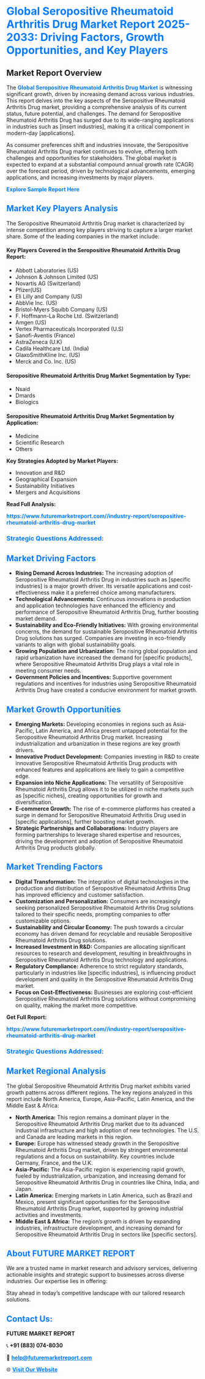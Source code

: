 <h1 style="color: #007BFF;">Global Seropositive Rheumatoid Arthritis Drug Market Report 2025-2033: Driving Factors, Growth Opportunities, and Key Players</h1>

<section id="overview">
<h2>Market Report Overview</h2>
<p>The <a href="https://www.futuremarketreport.com//industry-report/seropositive-rheumatoid-arthritis-drug-market" style="color: #007BFF; text-decoration: none;"><strong>Global Seropositive Rheumatoid Arthritis Drug Market</strong></a> is witnessing significant growth, driven by increasing demand across various industries. This report delves into the key aspects of the Seropositive Rheumatoid Arthritis Drug market, providing a comprehensive analysis of its current status, future potential, and challenges. The demand for Seropositive Rheumatoid Arthritis Drug has surged due to its wide-ranging applications in industries such as [insert industries], making it a critical component in modern-day [applications].</p>
<p>As consumer preferences shift and industries innovate, the Seropositive Rheumatoid Arthritis Drug market continues to evolve, offering both challenges and opportunities for stakeholders. The global market is expected to expand at a substantial compound annual growth rate (CAGR) over the forecast period, driven by technological advancements, emerging applications, and increasing investments by major players.</p>
</section>

<section id="overview">
<p><a href="https://www.futuremarketreport.com//request-sample/reportId=63042" style="color: #007BFF; text-decoration: none;"><strong>Explore Sample Report Here</strong></a></p>
</section>

<section id="key-players">
<h2 style="color: #007BFF;">Market Key Players Analysis</h2>
<p>The Seropositive Rheumatoid Arthritis Drug market is characterized by intense competition among key players striving to capture a larger market share. Some of the leading companies in the market include:</p>
<h4>Key Players Covered in the Seropositive Rheumatoid Arthritis Drug Report:</h4>
<ul><li>Abbott Laboratories (US)</li><li>Johnson &amp; Johnson Limited (US)</li><li>Novartis AG (Switzerland)</li><li>Pfizer(US)</li><li>Eli Lilly and Company (US)</li><li>AbbVie Inc. (US)</li><li>Bristol-Myers Squibb Company (US)</li><li>F. Hoffmann-La Roche Ltd. (Switzerland)</li><li>Amgen (US)</li><li>Vertex Pharmaceuticals Incorporated (U.S)</li><li>Sanofi-Aventis (France)</li><li>AstraZeneca (U.K)</li><li>Cadila Healthcare Ltd. (India)</li><li>GlaxoSmithKline Inc. (US)</li><li>Merck and Co. Inc. (US)</li></ul>
<h4>Seropositive Rheumatoid Arthritis Drug Market Segmentation by Type:</h4>
<ul><li>Nsaid</li><li>Dmards</li><li>Biologics</li></ul>

<h4>Seropositive Rheumatoid Arthritis Drug Market Segmentation by Application:</h4>
<ul><li>Medicine</li><li>Scientific Research</li><li>Others</li></ul>
<p><strong>Key Strategies Adopted by Market Players:</strong></p>
<ul>
<li>Innovation and R&D</li>
<li>Geographical Expansion</li>
<li>Sustainability Initiatives</li>
<li>Mergers and Acquisitions</li>
</ul>
</section>

<section>
<p><strong>Read Full Analysis: </strong></p><a href="https://www.futuremarketreport.com//industry-report/seropositive-rheumatoid-arthritis-drug-market" style="color: #007BFF; text-decoration: none;"><strong>https://www.futuremarketreport.com//industry-report/seropositive-rheumatoid-arthritis-drug-market</strong></a>
<h3 style="color: #007BFF;">Strategic Questions Addressed:</h3>
</section>

<section id="driving-factors">
<h2 style="color: #007BFF;">Market Driving Factors</h2>
<ul>
<li><strong>Rising Demand Across Industries:</strong> The increasing adoption of Seropositive Rheumatoid Arthritis Drug in industries such as [specific industries] is a major growth driver. Its versatile applications and cost-effectiveness make it a preferred choice among manufacturers.</li>
<li><strong>Technological Advancements:</strong> Continuous innovations in production and application technologies have enhanced the efficiency and performance of Seropositive Rheumatoid Arthritis Drug, further boosting market demand.</li>
<li><strong>Sustainability and Eco-Friendly Initiatives:</strong> With growing environmental concerns, the demand for sustainable Seropositive Rheumatoid Arthritis Drug solutions has surged. Companies are investing in eco-friendly variants to align with global sustainability goals.</li>
<li><strong>Growing Population and Urbanization:</strong> The rising global population and rapid urbanization have increased the demand for [specific products], where Seropositive Rheumatoid Arthritis Drug plays a vital role in meeting consumer needs.</li>
<li><strong>Government Policies and Incentives:</strong> Supportive government regulations and incentives for industries using Seropositive Rheumatoid Arthritis Drug have created a conducive environment for market growth.</li>
</ul>
</section>

<section id="growth-opportunities">
<h2 style="color: #007BFF;">Market Growth Opportunities</h2>
<ul>
<li><strong>Emerging Markets:</strong> Developing economies in regions such as Asia-Pacific, Latin America, and Africa present untapped potential for the Seropositive Rheumatoid Arthritis Drug market. Increasing industrialization and urbanization in these regions are key growth drivers.</li>
<li><strong>Innovative Product Development:</strong> Companies investing in R&D to create innovative Seropositive Rheumatoid Arthritis Drug products with enhanced features and applications are likely to gain a competitive edge.</li>
<li><strong>Expansion into Niche Applications:</strong> The versatility of Seropositive Rheumatoid Arthritis Drug allows it to be utilized in niche markets such as [specific niches], creating opportunities for growth and diversification.</li>
<li><strong>E-commerce Growth:</strong> The rise of e-commerce platforms has created a surge in demand for Seropositive Rheumatoid Arthritis Drug used in [specific applications], further boosting market growth.</li>
<li><strong>Strategic Partnerships and Collaborations:</strong> Industry players are forming partnerships to leverage shared expertise and resources, driving the development and adoption of Seropositive Rheumatoid Arthritis Drug products globally.</li>
</ul>
</section>

<section id="trending-factors">
<h2 style="color: #007BFF;">Market Trending Factors</h2>
<ul>
<li><strong>Digital Transformation:</strong> The integration of digital technologies in the production and distribution of Seropositive Rheumatoid Arthritis Drug has improved efficiency and customer satisfaction.</li>
<li><strong>Customization and Personalization:</strong> Consumers are increasingly seeking personalized Seropositive Rheumatoid Arthritis Drug solutions tailored to their specific needs, prompting companies to offer customizable options.</li>
<li><strong>Sustainability and Circular Economy:</strong> The push towards a circular economy has driven demand for recyclable and reusable Seropositive Rheumatoid Arthritis Drug solutions.</li>
<li><strong>Increased Investment in R&D:</strong> Companies are allocating significant resources to research and development, resulting in breakthroughs in Seropositive Rheumatoid Arthritis Drug technology and applications.</li>
<li><strong>Regulatory Compliance:</strong> Adherence to strict regulatory standards, particularly in industries like [specific industries], is influencing product development and quality in the Seropositive Rheumatoid Arthritis Drug market.</li>
<li><strong>Focus on Cost-Effectiveness:</strong> Businesses are exploring cost-efficient Seropositive Rheumatoid Arthritis Drug solutions without compromising on quality, making the market more competitive.</li>
</ul>
</section>

<section>
<p><strong>Get Full Report: </strong></p><a href="https://www.futuremarketreport.com//industry-report/seropositive-rheumatoid-arthritis-drug-market" style="color: #007BFF; text-decoration: none;"><strong>https://www.futuremarketreport.com//industry-report/seropositive-rheumatoid-arthritis-drug-market</strong></a>
<h3 style="color: #007BFF;">Strategic Questions Addressed:</h3>
</section>


<section id="regional-analysis">
<h2 style="color: #007BFF;">Market Regional Analysis</h2>
<p>The global Seropositive Rheumatoid Arthritis Drug market exhibits varied growth patterns across different regions. The key regions analyzed in this report include North America, Europe, Asia-Pacific, Latin America, and the Middle East & Africa:</p>
<ul>
<li><strong>North America:</strong> This region remains a dominant player in the Seropositive Rheumatoid Arthritis Drug market due to its advanced industrial infrastructure and high adoption of new technologies. The U.S. and Canada are leading markets in this region.</li>
<li><strong>Europe:</strong> Europe has witnessed steady growth in the Seropositive Rheumatoid Arthritis Drug market, driven by stringent environmental regulations and a focus on sustainability. Key countries include Germany, France, and the U.K.</li>
<li><strong>Asia-Pacific:</strong> The Asia-Pacific region is experiencing rapid growth, fueled by industrialization, urbanization, and increasing demand for Seropositive Rheumatoid Arthritis Drug in countries like China, India, and Japan.</li>
<li><strong>Latin America:</strong> Emerging markets in Latin America, such as Brazil and Mexico, present significant opportunities for the Seropositive Rheumatoid Arthritis Drug market, supported by growing industrial activities and investments.</li>
<li><strong>Middle East & Africa:</strong> The region’s growth is driven by expanding industries, infrastructure development, and increasing demand for Seropositive Rheumatoid Arthritis Drug in sectors like [specific sectors].</li>
</ul>
</section>

<footer>
<h2 style="color: #007BFF;">About FUTURE MARKET REPORT</h2>
<p>We are a trusted name in market research and advisory services, delivering actionable insights and strategic support to businesses across diverse industries. Our expertise lies in offering:</p>

<p>Stay ahead in today’s competitive landscape with our tailored research solutions.</p>

<h2 style="color: #007BFF;">Contact Us:</h2>
<p><strong>FUTURE MARKET REPORT</strong></p>
<p>📞 <strong>+91 (883) 074-8030</strong></p>
<p>📧 <strong><a href="mailto:help@futuremarketreport.com" style="color: #007BFF;">help@futuremarketreport.com</a></strong></p>
<p>🌐 <strong><a href="https://www.futuremarketreport.com/" style="color: #007BFF;">Visit Our Website</a></strong></p>
</footer>